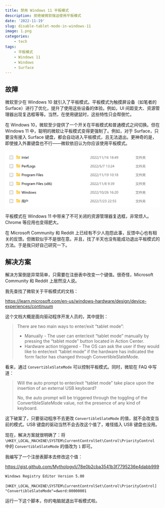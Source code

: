 ```yaml
---
title: 禁用 Windows 11 平板模式
description: 拒绝被微软强迫使用平板模式
date: '2022-11-19'
slug: disable-tablet-mode-in-windows-11
image: 1.png
categories:
    - tech
tags:
    - 平板模式
    - Windows 11
    - Windows
    - Surface
---
```


## 故障

微软至少在 Windows 10 就引入了平板模式。平板模式为触摸屏设备（如笔者的 Surface）进行了优化，提升了使用这些设备的体验。例如，UI 间距变大、资源管理器出现复选框等等。当然，在使用键鼠时，这些特性只会帮倒忙。

在 Windows 10，微软至少提供了一个开关在平板模式和普通模式之间切换。但在 Windows 11 中，聪明的微软让平板模式变得更强制了。例如，对于 Surface，只要没有接入 Surface 键盘，都会自动进入平板模式，且无法退出。更神奇的是，即使接入外置键盘也不行——微软依旧认为你应该使用平板模式。

<div style="text-align:center"><img src="2.png" width=600/></div>

平板模式在 Windows 11 中带来了不可关闭的资源管理器复选框，非常烦人。Chrome 等应用也变得肥大。

在 Microsoft Community 和 Reddit 上已经有不少人抱怨此事，反馈中心也有相关的反馈。但微软似乎不是很在意。并且，找了半天也没有能成功退出平板模式的方法。于是我只好自己研究一下。

## 解决方案

解决方案倒是异常简单，只需要在注册表中改变一个键值。很奇怪，Microsoft Community 和 Reddit 上居然没人说。

我先查找了微软关于平板模式的文档：

https://learn.microsoft.com/en-us/windows-hardware/design/device-experiences/continuum

这个文档大概是面向驱动程序开发人员的，其中提到：

> There are two main ways to enter/exit “tablet mode”:
>
> + Manually - The user can enter/exit “tablet mode” manually by pressing the “tablet mode” button located in Action Center.
> + Hardware action triggered - The OS can ask the user if they would like to enter/exit “tablet mode” if the hardware has indicated the form factor has changed through ConvertibleSlateMode.

看来，通过 `ConvertibleSlateMode` 可以控制平板模式。同时，微软在 FAQ 中写道：

> Will the auto prompt to enter/exit “tablet mode” take place upon the insertion of an external USB keyboard?
>
> No, the auto prompt will be triggered through the toggling of the ConvertibleSlateMode value, not the presence of any kind of keyboard.

这下破案了，只要驱动程序不去更改 `ConvertibleSlateMode` 的值，就不会改变当前的模式。USB 键盘的驱动当然不会去改这个值了，难怪插入 USB 键盘也没用。

现在，解决方案就很明确了：将 `\HKEY_LOCAL_MACHINE\SYSTEM\CurrentControlSet\Control\PriorityControl` 中的 `ConvertibleSlateMode` 的值改为 `1` 即可。

我编写了一个注册表脚本去修改这个值：

https://gist.github.com/Mythologyli/78e0b2cba3541b3f7795236e4dabb999

    Windows Registry Editor Version 5.00

    [HKEY_LOCAL_MACHINE\SYSTEM\CurrentControlSet\Control\PriorityControl]
    "ConvertibleSlateMode"=dword:00000001

运行一下这个脚本，你的电脑就退出平板模式啦。